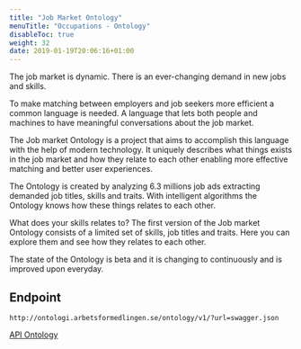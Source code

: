 ```yaml
---
title: "Job Market Ontology"
menuTitle: "Occupations - Ontology"
disableToc: true
weight: 32
date: 2019-01-19T20:06:16+01:00
---
```


The job market is dynamic. There is an ever-changing demand in new jobs and skills.

To make matching between employers and job seekers more efficient a common language is needed. A language that lets both people and machines to have meaningful conversations about the job market.

The Job market Ontology is a project that aims to accomplish this language with the help of modern technology. It uniquely describes what things exists in the job market and how they relate to each other enabling more effective matching and better user experiences.

The Ontology is created by analyzing 6.3 millions job ads extracting demanded job titles, skills and traits. With intelligent algorithms the Ontology knows how these things relates to each other.

What does your skills relates to? The first version of the Job market Ontology consists of a limited set of skills, job titles and traits. Here you can explore them and see how they relates to each other.

The state of the Ontology is beta and it is changing to continuously and is improved upon everyday.

## Endpoint
```
http://ontologi.arbetsformedlingen.se/ontology/v1/?url=swagger.json
```

[API Ontology](http://ontologi.arbetsformedlingen.se/ontology/v1/?url=swagger.json)
